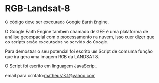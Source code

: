 # RGB-Landsat-8
O código deve ser executado Google Earth Engine.

O Google Earth Engine também chamado de GEE é uma plataforma de análise geoespacial com o processamento na nuvem, isso quer dizer que os scripts serão executados no servido do Google.

Para demostrar o seu potencial foi escrito um Script de com uma função que irá gera uma imagem RGB da LANDSAT 8.

O Script foi escrito em linguagem JavaScript.

 email para contato:matheus18.1@yahoo.com
